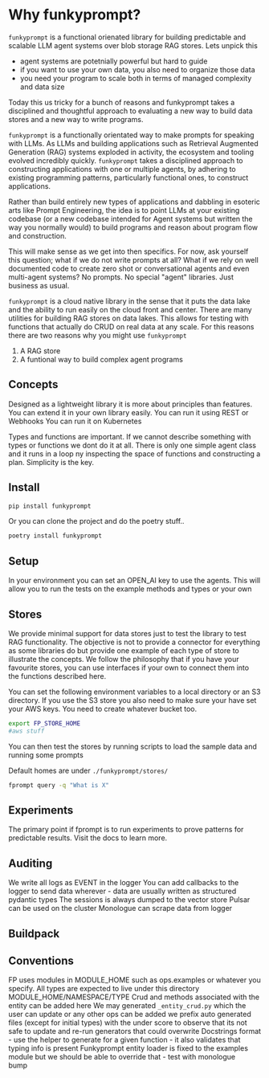 # Why funkyprompt?

`funkyprompt` is a functional orienated library for building predictable and scalable LLM agent systems over blob storage RAG stores. Lets unpick this

- agent systems are potetnially powerful but hard to guide
- if you want to use your own data, you also need to organize those data
- you need your program to scale both in terms of managed complexity and data size

Today this us tricky for a bunch of reasons and funkyprompt takes a disciplined and thoughtful approach to evaluating a new way to build data stores and a new way to write programs.

`funkyprompt` is a functionally orientated way to make prompts for speaking with LLMs. As LLMs and building applications such as Retrieval Augmented Generation (RAG) systems exploded in activity, the ecosystem and tooling evolved incredibly quickly. `funkyprompt` takes a disciplined approach to constructing applications with one or multiple agents, by adhering to existing programming patterns, particularly functional ones, to construct applications.

Rather than build entirely new types of applications and dabbling in esoteric arts like Prompt Engineering, the idea is to point LLMs at your existing codebase (or a new codebase intended for Agent systems but written the way you normally would) to build programs and reason about program flow and construction.

This will make sense as we get into then specifics. For now, ask yourself this question; what if we do not write prompts at all? What if we rely on well documented code to create zero shot or conversational agents and even multi-agent systems? No prompts. No special "agent" libraries. Just business as usual.

`funkyprompt` is a cloud native library in the sense that it puts the data lake and the ability to run easily on the cloud front and center. There are many utilities for building RAG stores on data lakes. This allows for testing with functions that actually do CRUD on real data at any scale. For this reasons there are two reasons why you might use `funkyprompt`

1. A RAG store
2. A funtional way to build complex agent programs

## Concepts

Designed as a lightweight library it is more about principles than features. You can extend it in your own library easily.
You can run it using REST or Webhooks
You can run it on Kubernetes

Types and functions are important. If we cannot describe something with types or functions we dont do it at all. There is only one simple agent class and it runs in a loop ny inspecting the space of functions and constructing a plan.
Simplicity is the key.

## Install

```bash
pip install funkyprompt
```

Or you can clone the project and do the poetry stuff..

```bash
poetry install funkyprompt

```

## Setup

In your environment you can set an OPEN_AI key to use the agents. This will allow you to run the tests on the example methods and types or your own

## Stores

We provide minimal support for data stores just to test the library to test RAG functionality. The objective is not to provide a connector for everything as some libraries do but provide one example of each type of store to illustrate the concepts. We follow the philosophy that if you have your favourite stores, you can use interfaces if your own to connect them into the functions described here.

You can set the following environment variables to a local directory or an S3 directory. If you use the S3 store you also need to make sure your have set your AWS keys. You need to create whatever bucket too.

```bash
export FP_STORE_HOME
#aws stuff
```

You can then test the stores by running scripts to load the sample data and running some prompts

Default homes are under `./funkyprompt/stores/`

```bash
fprompt query -q "What is X"
```

## Experiments

The primary point if fprompt is to run experiments to prove patterns for predictable results. Visit the docs to learn more.

## Auditing

We write all logs as EVENT in the logger
You can add callbacks to the logger to send data wherever - data are usually written as structured pydantic types
The sessions is always dumped to the vector store
Pulsar can be used on the cluster
Monologue can scrape data from logger

## Buildpack

## Conventions

FP uses modules in MODULE_HOME such as ops.examples or whatever you specify.
All types are expected to live under this directory MODULE_HOME/NAMESPACE/TYPE
Crud and methods associated with the entity can be added here
We may generated `_entity_crud.py` which the user can update or any other ops can be added
we prefix auto generated files (except for initial types) with the under score to observe that its not safe to update and re-run generators that could overwrite
Docstrings format - use the helper to generate for a given function - it also validates that typing info is present
Funkyprompt entity loader is fixed to the examples module but we should be able to override that - test with monologue  
bump
